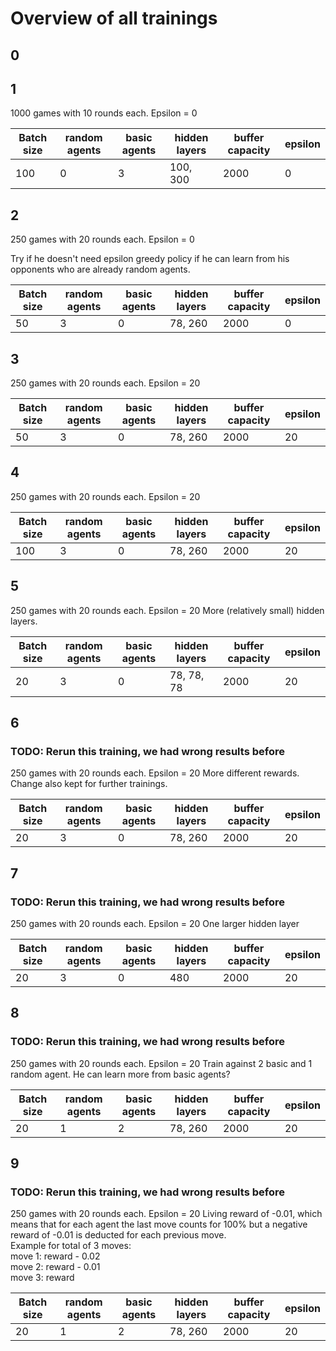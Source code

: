 # Overview of all trainings
## 0


## 1
1000 games with 10 rounds each.
Epsilon = 0

| Batch size | random agents | basic agents | hidden layers | buffer capacity | epsilon |
| -----------|---------------|--------------|---------------|-----------------|---------|
| 100        | 0             | 3            | 100, 300      | 2000            | 0       |

## 2
250 games with 20 rounds each.
Epsilon = 0

Try if he doesn't need epsilon greedy policy if he can learn from his opponents who are already random agents.

| Batch size | random agents | basic agents | hidden layers | buffer capacity | epsilon |
| -----------|---------------|--------------|---------------|-----------------|---------|
| 50         | 3             | 0            | 78, 260       | 2000            | 0       |

## 3
250 games with 20 rounds each.
Epsilon = 20

| Batch size | random agents | basic agents | hidden layers | buffer capacity | epsilon |
| -----------|---------------|--------------|---------------|-----------------|---------|
| 50         | 3             | 0            | 78, 260       | 2000            | 20      |

## 4
250 games with 20 rounds each.
Epsilon = 20

| Batch size | random agents | basic agents | hidden layers | buffer capacity | epsilon |
| -----------|---------------|--------------|---------------|-----------------|---------|
| 100        | 3             | 0            | 78, 260       | 2000            | 20      |

## 5
250 games with 20 rounds each.
Epsilon = 20
More (relatively small) hidden layers.

| Batch size | random agents | basic agents | hidden layers | buffer capacity | epsilon |
| -----------|---------------|--------------|---------------|-----------------|---------|
| 20         | 3             | 0            | 78, 78, 78    | 2000            | 20      |

## 6
### TODO: Rerun this training, we had wrong results before
250 games with 20 rounds each.
Epsilon = 20
More different rewards. Change also kept for further trainings.

| Batch size | random agents | basic agents | hidden layers | buffer capacity | epsilon |
| -----------|---------------|--------------|---------------|-----------------|---------|
| 20         | 3             | 0            | 78, 260       | 2000            | 20      |

## 7
### TODO: Rerun this training, we had wrong results before
250 games with 20 rounds each.
Epsilon = 20
One larger hidden layer

| Batch size | random agents | basic agents | hidden layers | buffer capacity | epsilon |
| -----------|---------------|--------------|---------------|-----------------|---------|
| 20         | 3             | 0            | 480           | 2000            | 20      |

## 8
### TODO: Rerun this training, we had wrong results before
250 games with 20 rounds each.
Epsilon = 20
Train against 2 basic and 1 random agent. He can learn more from basic agents?

| Batch size | random agents | basic agents | hidden layers | buffer capacity | epsilon |
| -----------|---------------|--------------|---------------|-----------------|---------|
| 20         | 1             | 2            | 78, 260       | 2000            | 20      |

## 9
### TODO: Rerun this training, we had wrong results before
250 games with 20 rounds each.
Epsilon = 20
Living reward of -0.01, which means that for each agent the last move counts for 100% but a negative reward of -0.01 is deducted for each previous move.  
Example for total of 3 moves:  
move 1: reward - 0.02  
move 2: reward - 0.01  
move 3: reward

| Batch size | random agents | basic agents | hidden layers | buffer capacity | epsilon |
| -----------|---------------|--------------|---------------|-----------------|---------|
| 20         | 1             | 2            | 78, 260       | 2000            | 20      |